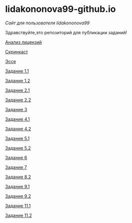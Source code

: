 # lidakononova99-github.io
_Сайт для пользователя lidakononova99_

Здравствуйте,это репозиторий для публикации заданий!

[Анализ лицензий](https://github.com/lidakononova99/lidakononova99-githab.io/blob/master/%D0%90%D0%BD%D0%B0%D0%BB%D0%B8%D0%B7%20%D0%BB%D0%B8%D1%86%D0%B5%D0%BD%D0%B7%D0%B8%D0%B9.md)

[Скринкаст](https://www.youtube.com/watch?v=k8k1m_y32Mc)

[Эссе](https://github.com/lidakononova99/lidakononova99-githab.io/blob/master/%D1%8D%D1%81%D1%81%D0%B5.md)

[Задание 1.1](https://github.com/lidakononova99/lidakononova99-githab.io/blob/master/12.md)

[Задание 1.2](https://github.com/lidakononova99/lidakononova99-githab.io/blob/master/%D0%B7%D0%B2%D0%B4%D0%B2%D0%BD%D0%B8%D0%B5%201.2.md)

[Задание 2.1](21.md)

[Задание 2.2](https://github.com/lidakononova99/lidakononova99-githab.io/blob/master/22.md)

[Задание 3](https://github.com/lidakononova99/lidakononova99-githab.io/blob/master/3.md)

[Задание 4.1](https://github.com/lidakononova99/lidakononova99-githab.io/blob/master/41.md)

[Задание 4.2](https://github.com/lidakononova99/lidakononova99-githab.io/blob/master/42.md)

[Задание 5.1](https://github.com/lidakononova99/lidakononova99-githab.io/blob/master/5.1.md)

[Задание 5.2](https://github.com/lidakononova99/lidakononova99-githab.io/blob/master/52.md)

[Задание 6](https://github.com/lidakononova99/lidakononova99-githab.io/blob/master/6.md)

[Задание 7](https://github.com/lidakononova99/lidakononova99-githab.io/blob/master/7.md)

[]()

[Задание 8.2](https://github.com/lidakononova99/lidakononova99-githab.io/blob/master/81.md)

[Задание 9.1](https://github.com/lidakononova99/lidakononova99-githab.io/blob/master/91.md)

[Задание 9.2](https://github.com/lidakononova99/lidakononova99-githab.io/blob/master/92.md)

[Задание 11.1](https://github.com/lidakononova99/lidakononova99-githab.io/blob/master/111.md)

[Задание 11.2](https://github.com/lidakononova99/lidakononova99-githab.io/blob/master/112.md)
